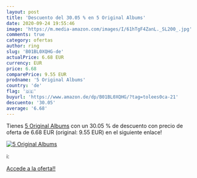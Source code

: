 ```yaml
---
layout: post
title: 'Descuento del 30.05 % en 5 Original Albums'
date: 2020-09-24 19:55:46
image: 'https://m.media-amazon.com/images/I/61hTgF4ZanL._SL200_.jpg'
comments: true
category: ofertas
author: ring
slug: 'B01BL0XQHG-de'
actualPrice: 6.68 EUR
currency: EUR
price: 6.68
comparePrice: 9.55 EUR
prodname: '5 Original Albums'
country: 'de'
flag: '🇩🇪'
buyurl: 'https://www.amazon.de/dp/B01BL0XQHG/?tag=tolees0ca-21'
descuento: '30.05'
average: '6.68'
---
```


Tienes [5 Original Albums](https://www.amazon.de/dp/B01BL0XQHG/?tag=tolees0ca-21) con un 30.05 % de descuento con precio de oferta de 6.68 EUR (original: 9.55 EUR) en el siguiente enlace!

[![5 Original Albums](https://m.media-amazon.com/images/I/61hTgF4ZanL._SL200_.jpg)](https://www.amazon.de/dp/B01BL0XQHG/?tag=tolees0ca-21)

ℹ️:


[Accede a la oferta!!](https://www.amazon.de/dp/B01BL0XQHG/?tag=tolees0ca-21)
